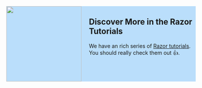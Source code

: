 
<div style="background: #0088F444; overflow: auto">
  <img src="~/shared/tutorials/assets/razor.png" width="200px"  style="padding-right: 20px; float: left">

  <h2> Discover More in the Razor Tutorials </h2>

  We have an rich series of [Razor tutorials](xref:Tut.Razor.Home). You should really check them out 👍.

</div>
